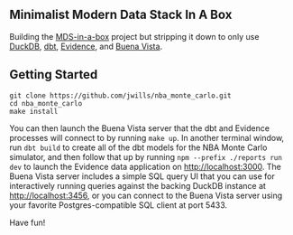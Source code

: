 Minimalist Modern Data Stack In A Box
-------------------------------------

Building the [MDS-in-a-box](https://duckdb.org/2022/10/12/modern-data-stack-in-a-box.html) project
but stripping it down to only use [DuckDB](https://duckdb.org), [dbt](https://getdbt.com), [Evidence](https://evidence.dev),
and [Buena Vista](https://github.com/jwills/buenavista).

Getting Started
---------------

```
git clone https://github.com/jwills/nba_monte_carlo.git
cd nba_monte_carlo
make install
```

You can then launch the Buena Vista server that the dbt and Evidence processes will connect to by running `make up`. In another
terminal window, run `dbt build` to create all of the dbt models for the NBA Monte Carlo simulator, and then follow that up
by running `npm --prefix ./reports run dev` to launch the Evidence data application on [http://localhost:3000](http://localhost:3000).
The Buena Vista server includes a simple SQL query UI that you can use for interactively running queries against the backing DuckDB
instance at [http://localhost:3456](http://localhost:3456), or you can connect to the Buena Vista server using your favorite Postgres-compatible
SQL client at port 5433.

Have fun!
